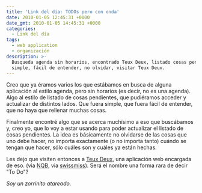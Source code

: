 ```yaml
---
title: 'Link del día: TODOs pero con onda'
date: 2010-01-05 12:45:31 +0000
date_gmt: 2010-01-05 14:45:31 +0000
categories:
  - Link del día
tags:
  - web application
  - organización
description: >-
  Busqueda agenda sin horarios, encontrado Teux Deux, listado cosas pendientes,
  simple, fácil de entender, no olvidar, visitar Teux Deux.
---
```



Creo que ya éramos varios los que estábamos en busca de alguna aplicación al estilo agenda, pero sin horarios (es decir, no es una agenda). Algo al estilo de listado de cosas pendientes, que pudiéramos acceder y actualizar de distintos lados. Que fuera simple, que fuera fácil de entender, que no haya que rellenar muchas cosas.

Finalmente encontré algo que se acerca muchísimo a eso que buscábamos y, creo yo, que lo voy a estar usando para poder actualizar el listado de cosas pendientes. La idea es básicamente no olvidarse de las cosas que uno debe hacer, no importa exactamente (o no importa tanto) cuándo se tengan que hacer, sólo cuáles son y cuáles ya están hechas.

Les dejo que visiten entonces a [Teux Deux](http://teuxdeux.com/), una aplicación web encargada de eso. (via [NQB](http://noquedanblogs.com/tecnologia/teuxdeux/), via [swissmiss](http://www.swiss-miss.com/2009/12/teuxdeux.html)). Será el nombre una forma rara de decir "To Do"?

_Soy un zorrinito atareado._
